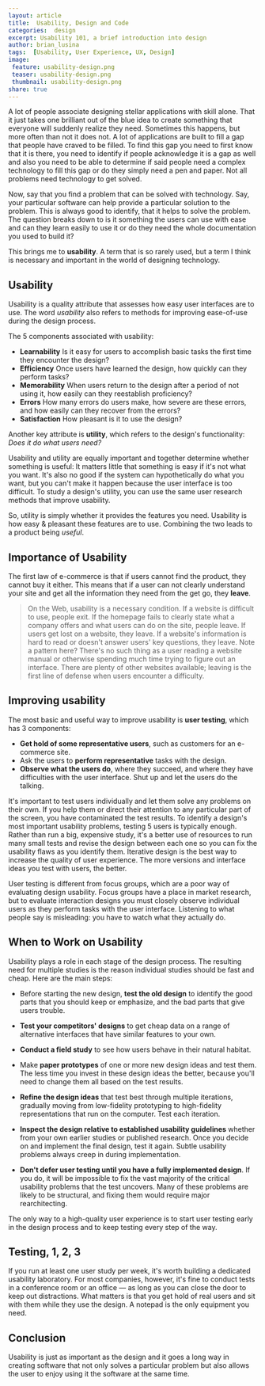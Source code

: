 ```yaml
---
layout: article
title:  Usability, Design and Code
categories:  design
excerpt: Usability 101, a brief introduction into design
author: brian_lusina
tags:  [Usability, User Experience, UX, Design]
image:
 feature: usability-design.png
 teaser: usability-design.png
 thumbnail: usability-design.png
share: true
---
```


A lot of people associate designing stellar applications with skill alone. That it just takes one brilliant out of the blue idea to create something that everyone will suddenly realize they need. Sometimes this happens, but more often than not it does not. A lot of applications are built to fill a gap that people have craved to be filled. To find this gap you need to first know that it is there, you need to identify if people acknowledge it is a gap as well and also you need to be able to determine if said people need a complex technology to fill this gap or do they simply need a pen and paper. Not all problems need technology to get solved.

Now, say that you find a problem that can be solved with technology. Say, your particular software can help provide a particular solution to the problem. This is always good to identify, that it helps to solve the problem. The question breaks down to is it something the users can use with ease and can they learn easily to use it or do they need the whole documentation you used to build it?

This brings me to **usability**. A term that is so rarely used, but a term I think is necessary and important in the world of designing technology.

## Usability

Usability is a quality attribute that assesses how easy user interfaces are to use. The word *usability* also refers to methods for improving ease-of-use during the design process.

The 5 components associated with usability:

+ **Learnability** Is it easy for users to accomplish basic tasks the first time they encounter the design?
+ **Efficiency** Once users have learned the design, how quickly can they perform tasks?
+ **Memorability** When users return to the design after a period of not using it, how easily can they reestablish proficiency?
+ **Errors** How many errors do users make, how severe are these errors, and how easily can they recover from the errors?
+ **Satisfaction** How pleasant is it to use the design?

Another key attribute is **utility**, which refers to the design's functionality: *Does it do what users need?*

Usability and utility are equally important and together determine whether something is useful: It matters little that something is easy if it's not what you want. It's also no good if the system can hypothetically do what you want, but you can't make it happen because the user interface is too difficult. To study a design's utility, you can use the same user research methods that improve usability.

So, utility is simply whether it provides the features you need. Usability is how easy & pleasant these features are to use. Combining the two leads to a product being *useful*.

## Importance of Usability

The first law of e-commerce is that if users cannot find the product, they cannot buy it either. This means that if a user can not clearly understand your site and get all the information they need from the get go, they **leave**.

> On the Web, usability is a necessary condition. If a website is difficult to use, people exit. If the homepage fails to clearly state what a company offers and what users can do on the site, people leave. If users get lost on a website, they leave. If a website's information is hard to read or doesn't answer users' key questions, they leave. Note a pattern here? There's no such thing as a user reading a website manual or otherwise spending much time trying to figure out an interface. There are plenty of other websites available; leaving is the first line of defense when users encounter a difficulty.


## Improving usability

The most basic and useful way to improve usability is **user testing**, which has 3 components:

+ **Get hold of some representative users**, such as customers for an e-commerce site.
+ Ask the users to **perform representative** tasks with the design.
+ **Observe what the users do**, where they succeed, and where they have difficulties with the user interface. Shut up and let the users do the talking.

It's important to test users individually and let them solve any problems on their own. If you help them or direct their attention to any particular part of the screen, you have contaminated the test results.
To identify a design's most important usability problems, testing 5 users is typically enough. Rather than run a big, expensive study, it's a better use of resources to run many small tests and revise the design between each one so you can fix the usability flaws as you identify them. Iterative design is the best way to increase the quality of user experience. The more versions and interface ideas you test with users, the better.

User testing is different from focus groups, which are a poor way of evaluating design usability. Focus groups have a place in market research, but to evaluate interaction designs you must closely observe individual users as they perform tasks with the user interface. Listening to what people say is misleading: you have to watch what they actually do.

## When to Work on Usability

Usability plays a role in each stage of the design process. The resulting need for multiple studies is the reason individual studies should be fast and cheap. Here are the main steps:

+ Before starting the new design, **test the old design** to identify the good parts that you should keep or emphasize, and the bad parts that give users trouble.

+ **Test your competitors' designs** to get cheap data on a range of alternative interfaces that have similar features to your own.

+ **Conduct a field study** to see how users behave in their natural habitat.

+ Make **paper prototypes** of one or more new design ideas and test them. The less time you invest in these design ideas the better, because you'll need to change them all based on the test results.

+ **Refine the design ideas** that test best through multiple iterations, gradually moving from low-fidelity prototyping to high-fidelity representations that run on the computer. Test each iteration.

+ **Inspect the design relative to established usability guidelines** whether from your own earlier studies or published research.
Once you decide on and implement the final design, test it again. Subtle usability problems always creep in during implementation.

+ **Don't defer user testing until you have a fully implemented design**. If you do, it will be impossible to fix the vast majority of the critical usability problems that the test uncovers. Many of these problems are likely to be structural, and fixing them would require major rearchitecting.

The only way to a high-quality user experience is to start user testing early in the design process and to keep testing every step of the way.

## Testing, 1, 2, 3

If you run at least one user study per week, it's worth building a dedicated usability laboratory. For most companies, however, it's fine to conduct tests in a conference room or an office — as long as you can close the door to keep out distractions. What matters is that you get hold of real users and sit with them while they use the design. A notepad is the only equipment you need.

## Conclusion

Usability is just as important as the design and it goes a long way in creating software that not only solves a particular problem but also allows the user to enjoy using it the software at the same time.

